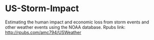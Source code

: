 # US-Storm-Impact
Estimating the human impact and economic loss from storm events and other weather events using the NOAA database.
Rpubs link: http://rpubs.com/amc794/USWeather
